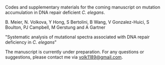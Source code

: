 Codes and supplementary materials for the coming manuscript on mutation accumulation in DNA repair deficient *C. elegans*.

B. Meier, N. Volkova, Y Hong, S Bertolini, B Wang, V Gonzalez-Huici, S Boulton, PJ Campbell, M Gerstung and A Gartner

"Systematic analysis of mutational spectra associated with DNA repair deficiency in *C. elegans*"
 
The manuscript is currently under preparation. For any questions or suggestions, please contact me via volk1189@gmail.com.

